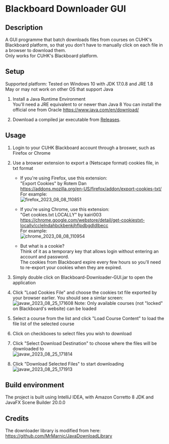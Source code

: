 # Blackboard Downloader GUI  
## Description  
A GUI programme that batch downloads files from courses on CUHK's Blackboard platform, so that you don't have to manually click on each file in a browser to download them.  
Only works for CUHK's Blackboard platform.  

## Setup
Supported platform: Tested on Windows 10 with JDK 17.0.8 and JRE 1.8    
May or may not work on other OS that support Java  

1. Install a Java Runtime Environment  
   You'll need a JRE equivalent to or newer than Java 8
   You can install the official one from Oracle
   https://www.java.com/en/download/


1. Download a compiled jar executable from [Releases](https://github.com/steveglowplunk/Blackboard-Downloader-GUI/releases).  

## Usage  

1. Login to your CUHK Blackboard account through a broswer, such as Firefox or Chrome  

1. Use a browser extension to export a (Netscape format) cookies file, in txt format  
	- If you're using Firefox, use this extension:  
	"Export Cookies" by Rotem Dan  
	https://addons.mozilla.org/en-US/firefox/addon/export-cookies-txt/  
	For example:  
	![firefox_2023_08_08_110851](https://github.com/steveglowplunk/Blackboard-Downloader-GUI/assets/28670916/827e229d-1fb1-4c6b-8f33-3f33b5c21cf8)

	- If you're using Chrome, use this extension:  
	"Get cookies.txt LOCALLY" by kairi003  
	https://chrome.google.com/webstore/detail/get-cookiestxt-locally/cclelndahbckbenkjhflpdbgdldlbecc  
	For example:  
	![chrome_2023_08_08_110954](https://github.com/steveglowplunk/Blackboard-Downloader-GUI/assets/28670916/50ee50cd-c5ee-4183-b4f6-b35cb1cb10d8)

	- But what is a cookie?  
	Think of it as a temporary key that allows login without entering an account and password.  
	The cookies from Blackboard expire every few hours so you'll need to re-export your cookies when they are expired.  
	
1. Simply double click on Blackboard-Downloader-GUI.jar to open the application  

1. 	Click "Load Cookies File" and choose the cookies txt file exported by your browser earlier. You should see a simlar screen:  
![javaw_2023_08_25_171608](https://github.com/steveglowplunk/Blackboard-Downloader-GUI/assets/28670916/dc3b7400-406f-4101-88e9-88515adf790c)
Note: Only available courses (not "locked" on Blackboard's website) can be loaded  

1. Select a course from the list and click "Load Course Content" to load the file list of the selected course  

1. Click on checkboxes to select files you wish to download  

1. Click "Select Download Destination" to choose where the files will be downloaded to  
![javaw_2023_08_25_171814](https://github.com/steveglowplunk/Blackboard-Downloader-GUI/assets/28670916/50aa29cd-f64b-4186-9567-786882954544)
1. Click "Download Selected Files" to start downloading  
![javaw_2023_08_25_171913](https://github.com/steveglowplunk/Blackboard-Downloader-GUI/assets/28670916/2b04f1ff-efe9-4c45-8b86-ce925c0b7e5d)

## Build environment  
The project is built using IntelliJ IDEA, with Amazon Corretto 8 JDK and JavaFX Scene Builder 20.0.0  

## Credits  
The downloader library is modified from here:  
https://github.com/MrMarnic/JavaDownloadLibrary
